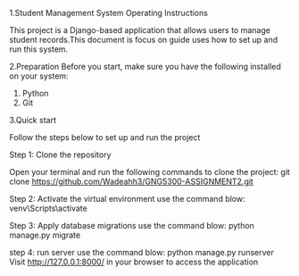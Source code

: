 1.Student Management System Operating Instructions

This project is a Django-based application that allows users to manage student records.This document is focus on guide uses how to 
set up and run this system.


2.Preparation
Before you start, make sure you have the following installed on your system:
1. Python
2. Git


3.Quick start

Follow the steps below to set up and run the project

Step 1: Clone the repository

Open your terminal and run the following commands to clone the project:
git clone https://github.com/Wadeahh3/GNG5300-ASSIGNMENT2.git

Step 2: Activate the virtual environment
use the command blow:
venv\Scripts\activate

Step 3: Apply database migrations
use the command blow:
python manage.py migrate

step 4: run server
use the command blow:
python manage.py runserver
Visit http://127.0.0.1:8000/ in your browser to access the application
